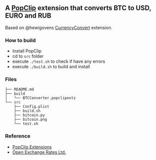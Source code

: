 ## A [PopClip](http://pilotmoon.com/popclip/extensions/) extension that converts BTC to USD, EURO and RUB

Based on @hewigovens [CurrencyConvert](https://github.com/hewigovens/CurrencyConvert) extension.

### How to build

* Install PopClip
* cd to `src` folder
* execute `./test.sh` to check if have any errors
* execute `./build.sh` to build and install

### Files

	├── README.md
	├── build
	│   └── BTCConverter.popclipextz
	└── src
 		├── Config.plist
		├── build.sh
    	├── bitcoin.py
    	├── bitcoin.png
    	└── test.sh
    	
### Reference
* [PopClip Extensions](https://github.com/pilotmoon/PopClip-Extensions)
* [Open Exchange Rates Ltd.](https://openexchangerates.org/quick-start)
